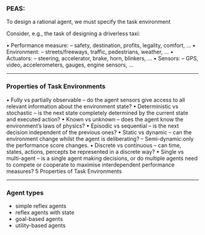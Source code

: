
### PEAS:

To design a rational agent, we must specify the task environment

Consider, e.g., the task of designing a driverless taxi:

• Performance measure: – safety, destination, profits, legality, comfort, … 
• Environment: – streets/freeways, traffic, pedestrians, weather, … 
• Actuators: – steering, accelerator, brake, horn, blinkers, … 
• Sensors: – GPS, video, accelerometers, gauges, engine sensors, …

---

### Properties of Task Environments 

• Fully vs partially observable – do the agent sensors give access to all relevant information about the environment state? 
• Deterministic vs stochastic – is the next state completely determined by the current state and executed action? 
• Known vs unknown – does the agent know the environment’s laws of physics?
• Episodic vs sequential – is the next decision independent of the previous ones? • Static vs dynamic – can the environment change whilst the agent is deliberating? – Semi-dynamic:only the performance score changes. 
• Discrete vs continuous – can time, states, actions, percepts be represented in a discrete way? 
• Single vs multi-agent – is a single agent making decisions, or do multiple agents need to compete or cooperate to maximise interdependent performance measures? 5 Properties of Task Environments

----
### Agent types

- simple reflex agents 
- reflex agents with state 
- goal-based agents 
- utility-based agents


